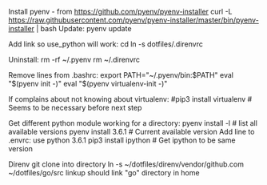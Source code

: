 Install pyenv - from https://github.com/pyenv/pyenv-installer
curl -L https://raw.githubusercontent.com/pyenv/pyenv-installer/master/bin/pyenv-installer | bash
Update:
pyenv update

Add link so use_python will work:
cd 
ln -s dotfiles/.direnvrc 

Uninstall:
rm -rf ~/.pyenv
rm ~/.direnvrc

Remove lines from .bashrc:
export PATH="~/.pyenv/bin:$PATH"
eval "$(pyenv init -)"
eval "$(pyenv virtualenv-init -)"

If complains about not knowing about virtualenv:
  #pip3 install virtualenv # Seems to be necessary before next step

Get different python module working for a directory:
  pyenv install -l    # list all available versions
  pyenv install 3.6.1 # Current available version
  Add line to .envrc:
    use python 3.6.1
  pip3 install ipython   # Get ipython to be same version


Direnv
git clone into directory
ln -s ~/dotfiles/direnv/vendor/github.com ~/dotfiles/go/src
linkup should link "go" directory in home
